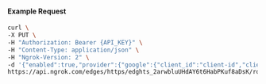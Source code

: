 <!-- Code generated for API Clients. DO NOT EDIT. -->

#### Example Request

```bash
curl \
-X PUT \
-H "Authorization: Bearer {API_KEY}" \
-H "Content-Type: application/json" \
-H "Ngrok-Version: 2" \
-d '{"enabled":true,"provider":{"google":{"client_id":"client-id","client_secret":"client-secret","scopes":["profile","email","https://www.googleapis.com/auth/userinfo.email"],"email_addresses":["alan@example.com"]}}}' \
https://api.ngrok.com/edges/https/edghts_2arwbluUHdAY6t6HabPKuf8aDsK/routes/edghtsrt_2arwc07cLLPFfXhrSCD815KDXC6/oauth
```
